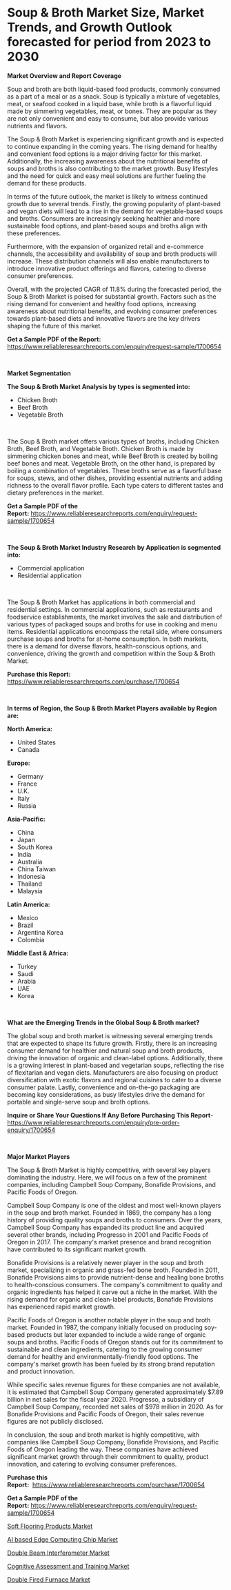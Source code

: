 <p><h1>Soup & Broth Market Size, Market Trends, and Growth Outlook forecasted for period from 2023 to 2030</h1></p><p><strong>Market Overview and Report Coverage</strong></p>
<p><p>Soup and broth are both liquid-based food products, commonly consumed as a part of a meal or as a snack. Soup is typically a mixture of vegetables, meat, or seafood cooked in a liquid base, while broth is a flavorful liquid made by simmering vegetables, meat, or bones. They are popular as they are not only convenient and easy to consume, but also provide various nutrients and flavors.</p><p>The Soup & Broth Market is experiencing significant growth and is expected to continue expanding in the coming years. The rising demand for healthy and convenient food options is a major driving factor for this market. Additionally, the increasing awareness about the nutritional benefits of soups and broths is also contributing to the market growth. Busy lifestyles and the need for quick and easy meal solutions are further fueling the demand for these products.</p><p>In terms of the future outlook, the market is likely to witness continued growth due to several trends. Firstly, the growing popularity of plant-based and vegan diets will lead to a rise in the demand for vegetable-based soups and broths. Consumers are increasingly seeking healthier and more sustainable food options, and plant-based soups and broths align with these preferences.</p><p>Furthermore, with the expansion of organized retail and e-commerce channels, the accessibility and availability of soup and broth products will increase. These distribution channels will also enable manufacturers to introduce innovative product offerings and flavors, catering to diverse consumer preferences.</p><p>Overall, with the projected CAGR of 11.8% during the forecasted period, the Soup & Broth Market is poised for substantial growth. Factors such as the rising demand for convenient and healthy food options, increasing awareness about nutritional benefits, and evolving consumer preferences towards plant-based diets and innovative flavors are the key drivers shaping the future of this market.</p></p>
<p><strong>Get a Sample PDF of the Report:</strong> <a href="https://www.reliableresearchreports.com/enquiry/request-sample/1700654">https://www.reliableresearchreports.com/enquiry/request-sample/1700654</a></p>
<p>&nbsp;</p>
<p><strong>Market Segmentation</strong></p>
<p><strong>The Soup & Broth Market Analysis by types is segmented into:</strong></p>
<p><ul><li>Chicken Broth</li><li>Beef Broth</li><li>Vegetable Broth</li></ul></p>
<p>&nbsp;</p>
<p><p>The Soup & Broth market offers various types of broths, including Chicken Broth, Beef Broth, and Vegetable Broth. Chicken Broth is made by simmering chicken bones and meat, while Beef Broth is created by boiling beef bones and meat. Vegetable Broth, on the other hand, is prepared by boiling a combination of vegetables. These broths serve as a flavorful base for soups, stews, and other dishes, providing essential nutrients and adding richness to the overall flavor profile. Each type caters to different tastes and dietary preferences in the market.</p></p>
<p><strong>Get a Sample PDF of the Report:</strong>&nbsp;<a href="https://www.reliableresearchreports.com/enquiry/request-sample/1700654">https://www.reliableresearchreports.com/enquiry/request-sample/1700654</a></p>
<p>&nbsp;</p>
<p><strong>The Soup & Broth Market Industry Research by Application is segmented into:</strong></p>
<p><ul><li>Commercial application</li><li>Residential application</li></ul></p>
<p>&nbsp;</p>
<p><p>The Soup & Broth Market has applications in both commercial and residential settings. In commercial applications, such as restaurants and foodservice establishments, the market involves the sale and distribution of various types of packaged soups and broths for use in cooking and menu items. Residential applications encompass the retail side, where consumers purchase soups and broths for at-home consumption. In both markets, there is a demand for diverse flavors, health-conscious options, and convenience, driving the growth and competition within the Soup & Broth Market.</p></p>
<p><strong>Purchase this Report:</strong>&nbsp; <a href="https://www.reliableresearchreports.com/purchase/1700654">https://www.reliableresearchreports.com/purchase/1700654</a></p>
<p>&nbsp;</p>
<p><strong>In terms of Region, the Soup & Broth Market Players available by Region are:</strong></p>
<p>
    <p> <strong> North America: </strong>
        <ul>
            <li>United States</li>
            <li>Canada</li>
        </ul>
        </p> 
    <p> <strong> Europe: </strong>
        <ul>
            <li>Germany</li>
            <li>France</li>
            <li>U.K.</li>
            <li>Italy</li>
            <li>Russia</li>
        </ul>
        </p> 
    <p> <strong> Asia-Pacific: </strong>
        <ul>
            <li>China</li>
            <li>Japan</li>
            <li>South Korea</li>
            <li>India</li>
            <li>Australia</li>
            <li>China Taiwan</li>
            <li>Indonesia</li>
            <li>Thailand</li>
            <li>Malaysia</li>
        </ul>
        </p> 
    <p> <strong> Latin America: </strong>
        <ul>
            <li>Mexico</li>
            <li>Brazil</li>
            <li>Argentina Korea</li>
            <li>Colombia</li>
        </ul>
        </p> 
    <p> <strong> Middle East & Africa: </strong>
        <ul>
            <li>Turkey</li>
            <li>Saudi</li>
            <li>Arabia</li>
            <li>UAE</li>
            <li>Korea</li>
        </ul>
    </p>
    </p>
<p>&nbsp;</p>
<p><strong>What are the Emerging Trends in the Global Soup & Broth market?</strong></p>
<p><p>The global soup and broth market is witnessing several emerging trends that are expected to shape its future growth. Firstly, there is an increasing consumer demand for healthier and natural soup and broth products, driving the innovation of organic and clean-label options. Additionally, there is a growing interest in plant-based and vegetarian soups, reflecting the rise of flexitarian and vegan diets. Manufacturers are also focusing on product diversification with exotic flavors and regional cuisines to cater to a diverse consumer palate. Lastly, convenience and on-the-go packaging are becoming key considerations, as busy lifestyles drive the demand for portable and single-serve soup and broth options.</p></p>
<p><strong>Inquire or Share Your Questions If Any Before Purchasing This Report</strong>- <a href="https://www.reliableresearchreports.com/enquiry/pre-order-enquiry/1700654">https://www.reliableresearchreports.com/enquiry/pre-order-enquiry/1700654</a></p>
<p>&nbsp;</p>
<p><strong>Major Market Players</strong></p>
<p><p>The Soup & Broth Market is highly competitive, with several key players dominating the industry. Here, we will focus on a few of the prominent companies, including Campbell Soup Company, Bonafide Provisions, and Pacific Foods of Oregon.</p><p>Campbell Soup Company is one of the oldest and most well-known players in the soup and broth market. Founded in 1869, the company has a long history of providing quality soups and broths to consumers. Over the years, Campbell Soup Company has expanded its product line and acquired several other brands, including Progresso in 2001 and Pacific Foods of Oregon in 2017. The company's market presence and brand recognition have contributed to its significant market growth.</p><p>Bonafide Provisions is a relatively newer player in the soup and broth market, specializing in organic and grass-fed bone broth. Founded in 2011, Bonafide Provisions aims to provide nutrient-dense and healing bone broths to health-conscious consumers. The company's commitment to quality and organic ingredients has helped it carve out a niche in the market. With the rising demand for organic and clean-label products, Bonafide Provisions has experienced rapid market growth.</p><p>Pacific Foods of Oregon is another notable player in the soup and broth market. Founded in 1987, the company initially focused on producing soy-based products but later expanded to include a wide range of organic soups and broths. Pacific Foods of Oregon stands out for its commitment to sustainable and clean ingredients, catering to the growing consumer demand for healthy and environmentally-friendly food options. The company's market growth has been fueled by its strong brand reputation and product innovation.</p><p>While specific sales revenue figures for these companies are not available, it is estimated that Campbell Soup Company generated approximately $7.89 billion in net sales for the fiscal year 2020. Progresso, a subsidiary of Campbell Soup Company, recorded net sales of $978 million in 2020. As for Bonafide Provisions and Pacific Foods of Oregon, their sales revenue figures are not publicly disclosed.</p><p>In conclusion, the soup and broth market is highly competitive, with companies like Campbell Soup Company, Bonafide Provisions, and Pacific Foods of Oregon leading the way. These companies have achieved significant market growth through their commitment to quality, product innovation, and catering to evolving consumer preferences.</p></p>
<p><strong>Purchase this Report:</strong>&nbsp;&nbsp;<a href="https://www.reliableresearchreports.com/purchase/1700654">https://www.reliableresearchreports.com/purchase/1700654</a></p>
<p></p>
<p><strong>Get a Sample PDF of the Report:</strong>&nbsp;<a href="https://www.reliableresearchreports.com/enquiry/request-sample/1700654">https://www.reliableresearchreports.com/enquiry/request-sample/1700654</a></p>
<p><p><a href="https://www.linkedin.com/pulse/soft-flooring-products-market-research-report-provides-cziec/">Soft Flooring Products Market</a></p><p><a href="https://github.com/mabutironaldo/Market-Research-Report-List-1/blob/main/ai-based-edge-computing-chip-market.md">AI based Edge Computing Chip Market</a></p><p><a href="https://medium.com/@jacks0866979/double-beam-interferometer-market-analysis-its-cagr-market-segmentation-and-global-industry-b760d16bbe66">Double Beam Interferometer Market</a></p><p><a href="https://github.com/lbird53714/Market-Research-Report-List-1/blob/main/cognitive-assessment-and-training-market.md">Cognitive Assessment and Training Market</a></p><p><a href="https://medium.com/@rombilly2345/double-fired-furnace-market-comprehensive-assessment-by-type-application-and-geography-c61a38197fa5">Double Fired Furnace Market</a></p></p>